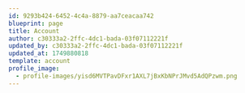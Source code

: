 ```yaml
---
id: 9293b424-6452-4c4a-8879-aa7ceacaa742
blueprint: page
title: Account
author: c30333a2-2ffc-4dc1-bada-03f07112221f
updated_by: c30333a2-2ffc-4dc1-bada-03f07112221f
updated_at: 1749880818
template: account
profile_image:
  - profile-images/yisd6MVTPavDFxr1AXL7jBxKbNPrJMvd5AdQPzwm.png
---
```

